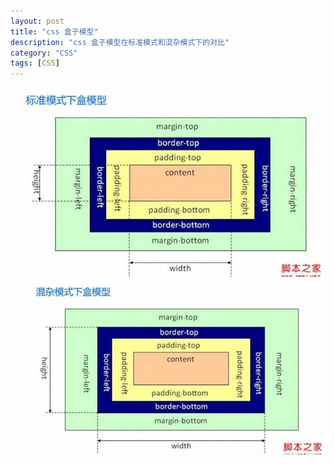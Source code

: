 ```yaml
---
layout: post
title: "css 盒子模型"
description: "css 盒子模型在标准模式和混杂模式下的对比"
category: "CSS"
tags: [CSS]
---
```



![Normal](/assets/images/posts/css_box/normal.jpeg)
![Promiscuous](/assets/images/posts/css_box/promiscuous.jpeg)